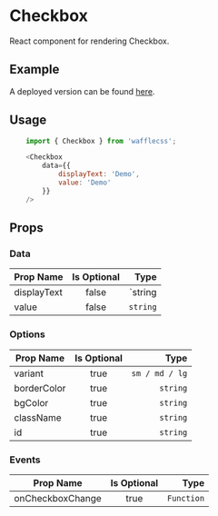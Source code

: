 # Checkbox

React component for rendering Checkbox.

## Example

A deployed version can be found [here](https://wafflecss-jithinqw.vercel.app/?path=/docs/checkbox--checkbox-default).

## Usage

```javascript
    import { Checkbox } from 'wafflecss';

    <Checkbox
        data={{
            displayText: 'Demo',
            value: 'Demo'
        }}
    />
```

## Props

### Data

| Prop Name   |Is Optional    |  Type |
|----------|:-------------:|------:|
| displayText |  false | `string | React.ReactNode` |
| value |  false | `string` |

### Options

| Prop Name   |Is Optional    |  Type |
|----------|:-------------:|------:|
| variant |  true | `sm / md / lg` |
| borderColor |  true | `string` |
| bgColor |  true | `string` |
| className |  true | `string` |
| id |  true | `string` |

### Events

| Prop Name   |Is Optional    |  Type |
|----------|:-------------:|------:|
| onCheckboxChange |  true | `Function` |